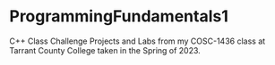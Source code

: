 # ProgrammingFundamentals1
C++ Class Challenge Projects and Labs from my COSC-1436 class at Tarrant County College taken in the Spring of 2023.
